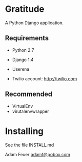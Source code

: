 Gratitude
===========
A Python Django application.

Requirements
------------
* Python 2.7
* Django 1.4
* Userena

* Twilio account: http://twilio.com

Recommended
-----------
* VirtualEnv
* virutalenvwrapper

Installing
==========

See the file INSTALL.md

Adam Feuer
adamf@pobox.com
